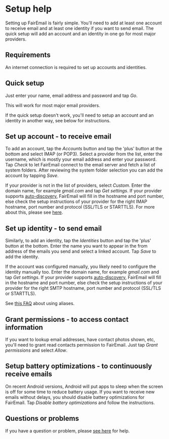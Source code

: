 # Setup help

Setting up FairEmail is fairly simple.
You'll need to add at least one account to receive email and at least one identity if you want to send email.
The quick setup will add an account and an identity in one go for most major providers.


## Requirements

An internet connection is required to set up accounts and identities.


## Quick setup

Just enter your name, email address and password and tap *Go*.

This will work for most major email providers.

If the quick setup doesn't work, you'll need to setup an account and an identity in another way, see below for instructions.


## Set up account - to receive email

To add an account, tap the *Accounts* button and tap the 'plus' button at the bottom and select IMAP (or POP3).
Select a provider from the list, enter the username, which is mostly your email address and enter your password.
Tap *Check* to let FairEmail connect to the email server and fetch a list of system folders.
After reviewing the system folder selection you can add the account by tapping *Save*.

If your provider is not in the list of providers, select *Custom*.
Enter the domain name, for example *gmail.com* and tap *Get settings*.
If your provider supports [auto-discovery](https://tools.ietf.org/html/rfc6186), FairEmail will fill in the hostname and port number,
else check the setup instructions of your provider for the right IMAP hostname, port number and protocol (SSL/TLS or STARTTLS).
For more about this, please see [here](https://github.com/M66B/FairEmail/blob/master/FAQ.md#authorizing-accounts).


## Set up identity - to send email

Similarly, to add an identity, tap the *Identities* button and tap the 'plus' button at the bottom.
Enter the name you want to appear in the from address of the emails you send and select a linked account.
Tap *Save* to add the identity.

If the account was configured manually, you likely need to configure the identity manually too.
Enter the domain name, for example *gmail.com* and tap *Get settings*.
If your provider supports [auto-discovery](https://tools.ietf.org/html/rfc6186), FairEmail will fill in the hostname and port number,
else check the setup instructions of your provider for the right SMTP hostname, port number and protocol (SSL/TLS or STARTTLS).

See [this FAQ](https://github.com/M66B/FairEmail/blob/master/FAQ.md#FAQ9) about using aliases.


## Grant permissions - to access contact information

If you want to lookup email addresses, have contact photos shown, etc, you'll need to grant read contacts permission to FairEmail.
Just tap *Grant permissions* and select *Allow*.


## Setup battery optimizations - to continuously receive emails

On recent Android versions, Android will put apps to sleep when the screen is off for some time to reduce battery usage.
If you want to receive new emails without delays, you should disable battery optimizations for FairEmail.
Tap *Disable battery optimizations* and follow the instructions.


## Questions or problems

If you have a question or problem, please [see here](https://github.com/M66B/FairEmail/blob/master/FAQ.md) for help.
